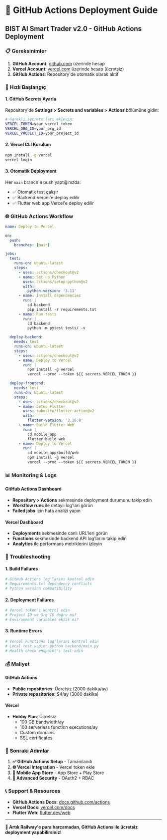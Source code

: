 # 🚀 GitHub Actions Deployment Guide

## BIST AI Smart Trader v2.0 - GitHub Actions Deployment

### 📋 **Gereksinimler**

1. **GitHub Account**: [github.com](https://github.com) üzerinde hesap
2. **Vercel Account**: [vercel.com](https://vercel.com) üzerinde hesap (ücretsiz)
3. **GitHub Actions**: Repository'de otomatik olarak aktif

### 🚀 **Hızlı Başlangıç**

#### 1. GitHub Secrets Ayarla

Repository'de **Settings > Secrets and variables > Actions** bölümüne gidin:

```bash
# Gerekli secrets'ları ekleyin:
VERCEL_TOKEN=your_vercel_token
VERCEL_ORG_ID=your_org_id
VERCEL_PROJECT_ID=your_project_id
```

#### 2. Vercel CLI Kurulum

```bash
npm install -g vercel
vercel login
```

#### 3. Otomatik Deployment

Her `main` branch'e push yaptığınızda:
- ✅ Otomatik test çalışır
- ✅ Backend Vercel'e deploy edilir
- ✅ Flutter web app Vercel'e deploy edilir

### 🌐 **GitHub Actions Workflow**

```yaml
name: Deploy to Vercel

on:
  push:
    branches: [main]

jobs:
  test:
    runs-on: ubuntu-latest
    steps:
      - uses: actions/checkout@v2
      - name: Set up Python
        uses: actions/setup-python@v2
        with:
          python-version: '3.11'
      - name: Install dependencies
        run: |
          cd backend
          pip install -r requirements.txt
      - name: Run tests
        run: |
          cd backend
          python -m pytest tests/ -v

  deploy-backend:
    needs: test
    runs-on: ubuntu-latest
    steps:
      - uses: actions/checkout@v2
      - name: Deploy to Vercel
        run: |
          npm install -g vercel
          vercel --prod --token ${{ secrets.VERCEL_TOKEN }}

  deploy-frontend:
    needs: test
    runs-on: ubuntu-latest
    steps:
      - uses: actions/checkout@v2
      - name: Setup Flutter
        uses: subosito/flutter-action@v2
        with:
          flutter-version: '3.16.0'
      - name: Build Flutter Web
        run: |
          cd mobile_app
          flutter build web
      - name: Deploy to Vercel
        run: |
          cd mobile_app/build/web
          npm install -g vercel
          vercel --prod --token ${{ secrets.VERCEL_TOKEN }}
```

### 📊 **Monitoring & Logs**

#### GitHub Actions Dashboard
- **Repository > Actions** sekmesinde deployment durumunu takip edin
- **Workflow runs** ile detaylı log'ları görün
- **Failed jobs** için hata analizi yapın

#### Vercel Dashboard
- **Deployments** sekmesinde canlı URL'leri görün
- **Functions** sekmesinde backend API log'larını takip edin
- **Analytics** ile performans metriklerini izleyin

### 🔧 **Troubleshooting**

#### 1. **Build Failures**
```bash
# GitHub Actions log'larını kontrol edin
# Requirements.txt dependency conflicts
# Python version compatibility
```

#### 2. **Deployment Failures**
```bash
# Vercel token'ı kontrol edin
# Project ID ve Org ID doğru mu?
# Environment variables eksik mi?
```

#### 3. **Runtime Errors**
```bash
# Vercel Functions log'larını kontrol edin
# Local test yapın: python backend/main.py
# Health check endpoint'i test edin
```

### 💰 **Maliyet**

#### GitHub Actions
- **Public repositories**: Ücretsiz (2000 dakika/ay)
- **Private repositories**: $4/ay (3000 dakika)

#### Vercel
- **Hobby Plan**: Ücretsiz
  - 100 GB bandwidth/ay
  - 100 serverless function executions/ay
  - Custom domains
  - SSL certificates

### 🎯 **Sonraki Adımlar**

1. **✅ GitHub Actions Setup** - Tamamlandı
2. **🌐 Vercel Integration** - Vercel token ekle
3. **📱 Mobile App Store** - App Store + Play Store
4. **🔐 Advanced Security** - OAuth2 + RBAC

### 📞 **Support & Resources**

- **GitHub Actions Docs**: [docs.github.com/actions](https://docs.github.com/actions)
- **Vercel Docs**: [vercel.com/docs](https://vercel.com/docs)
- **Flutter Web**: [flutter.dev/web](https://flutter.dev/web)

---

**🚀 Artık Railway'e para harcamadan, GitHub Actions ile ücretsiz deployment yapabilirsiniz!**
